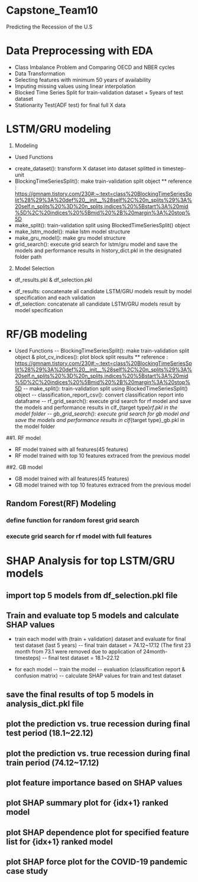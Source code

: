 # Capstone_Team10
Predicting the Recession of the U.S

# Data Preprocessing with EDA
*  Class Imbalance Problem and Comparing OECD and NBER cycles
*  Data Transformation
*  Selecting features with minimum 50 years of availability 
*  Imputing missing values using linear interpolation
*  Blocked Time Series Split for train-validation dataset + 5years of test dataset
*  Stationarity Test(ADF test) for final full X data  


# LSTM/GRU modeling

1. Modeling
* Used Functions 
- create_dataset(): transform X dataset into dataset splitted in timestep-unit 
- BlockingTimeSeriesSplit(): make train-validation split object
** reference : https://gmnam.tistory.com/230#:~:text=class%20BlockingTimeSeriesSplit%28%29%3A%20def%20__init__%28self%2C%20n_splits%29%3A%20self.n_splits%20%3D%20n_splits,indices%20%5Bstart%3A%20mid%5D%2C%20indices%20%5Bmid%20%2B%20margin%3A%20stop%5D 
- make_split(): train-validation split using BlockedTimeSeriesSplit() object
- make_lstm_model(): make lstm model structure
- make_gru_model(): make gru model structure
- grid_search(): execute grid search for lstm/gru model and save the models and performance results in history_dict.pkl in the designated folder path

2. Model Selection
* df_results.pkl & df_selection.pkl
- df_results: concatenate all candidate LSTM/GRU models result by model specification and each validation
- df_selection: concatenate all candidate LSTM/GRU models result by model specification


# RF/GB modeling
* Used Functions 
-- BlockingTimeSeriesSplit(): make train-validation split object
& plot_cv_indices(): plot block split results
** reference : https://gmnam.tistory.com/230#:~:text=class%20BlockingTimeSeriesSplit%28%29%3A%20def%20__init__%28self%2C%20n_splits%29%3A%20self.n_splits%20%3D%20n_splits,indices%20%5Bstart%3A%20mid%5D%2C%20indices%20%5Bmid%20%2B%20margin%3A%20stop%5D 
-- make_split(): train-validation split using BlockedTimeSeriesSplit() object
-- classification_report_csv(): convert classification report into dataframe
-- rf_grid_search(): execute grid search for rf model and save the models and performance results in clf_{target type}_rf.pkl in the model folder
-- gb_grid_search(): execute grid search for gb model and save the models and performance results in clf_{target type}_gb.pkl in the model folder

##1. RF model 
* RF model trained with all features(45 features)
* RF model trained with top 10 features extraced from the previous model

##2. GB model 
* GB model trained with all features(45 features)
* GB model trained with top 10 features extraced from the previous model

## Random Forest(RF) Modeling
### define function for random forest grid search
### execute grid search for rf model with full features

# SHAP Analysis for top LSTM/GRU models
## import top 5 models from df_selection.pkl file


## Train and evaluate top 5 models and calculate SHAP values

* train each model with (train + validation) dataset and evaluate for final test dataset (last 5 years)
-- final train dataset = 74.12~17.12 (The first 23 month from 73.1 were removed due to application of 24month-timesteps)
-- final test dataset = 18.1~22.12

* for each model
-- train the model
-- evaluation (classification report & confusion matrix)
-- calculate SHAP values for train and test dataset

## save the final results of top 5 models in analysis_dict.pkl file

## plot the prediction vs. true recession during final test period (18.1~22.12)

## plot the prediction vs. true recession during final train period (74.12~17.12)

## plot feature importance based on SHAP values

## plot SHAP summary plot for {idx+1} ranked model

## plot SHAP dependence plot for specified feature list for {idx+1} ranked model

## plot SHAP force plot for the COVID-19 pandemic case study


